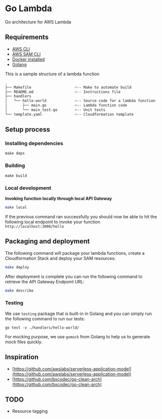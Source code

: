 # Go Lambda

Go architecture for AWS Lambda 

## Requirements

- [AWS CLI](https://docs.aws.amazon.com/cli/latest/userguide/cli-chap-install.html) 
- [AWS SAM CLI](https://docs.aws.amazon.com/serverless-application-model/latest/developerguide/serverless-sam-cli-install.html)
- [Docker installed](https://www.docker.com/community-edition)
- [Golang](https://golang.org)

This is a sample structure of a lambda function

```bash
.
├── Makefile                    <-- Make to automate build
├── README.md                   <-- Instructions file
├── handlers
│   └── hello-world             <-- Source code for a lambda function
│       ├── main.go             <-- Lambda function code
│       └── main_test.go        <-- Unit tests
└── template.yaml               <-- Cloudformation template
```

## Setup process

### Installing dependencies

```shell
make deps
```

### Building

```shell
make build
```

### Local development

**Invoking function locally through local API Gateway**

```bash
make local
```

If the previous command ran successfully you should now be able to hit the following local endpoint to invoke your function `http://localhost:3000/hello`

## Packaging and deployment

The following command will package your lambda functions, create a Cloudformation Stack and deploy your SAM resources:

```bash
make deploy
```

After deployment is complete you can run the following command to retrieve the API Gateway Endpoint URL:

```bash
make describe
```

### Testing

We use `testing` package that is built-in in Golang and you can simply run the following command to run our tests:

```shell
go test -v ./handlers/hello-world/
```
For mocking purpose, we use `gomock` from Golang to help us to generate mock files quickly.

## Inspiration

- [https://github.com/awslabs/serverless-application-model](https://github.com/awslabs/serverless-application-model)
- [https://github.com/bxcodec/go-clean-arch](https://github.com/bxcodec/go-clean-arch)

## TODO
- Resource tagging